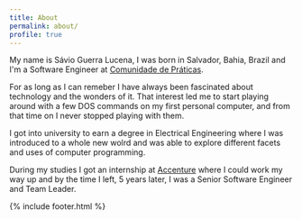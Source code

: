 ```yaml
---
title: About
permalink: about/
profile: true
---
```


My name is Sávio Guerra Lucena, I was born in Salvador, Bahia, Brazil and I'm a Software Engineer at [Comunidade de Práticas](atencaobasica.org.br).

For as long as I can remeber I have always been fascinated about technology and the wonders of it. That interest led me to start playing around with a few DOS commands on my first personal computer, and from that time on I never stopped playing with them.

I got into university to earn a degree in Electrical Engineering where I was introduced to a whole new wolrd and was able to explore different facets and uses of computer programming.

During my studies I got an internship at [Accenture](https://www.accenture.com) where I could work my way up and by the time I left, 5 years later, I was a Senior Software Engineer and Team Leader.

{% include footer.html %}